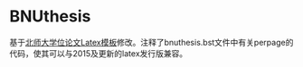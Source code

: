 # BNUthesis

基于[北师大学位论文Latex模板](http://gerry.lamost.org/blog/?p=811)修改。注释了bnuthesis.bst文件中有关perpage的代码，使其可以与2015及更新的latex发行版兼容。
